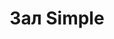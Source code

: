 ---
title: "Зал Simple"
hall: "simple"
endpoint: "/api/halls/simple"
featured_image: "/images/rules-banner-top.jpg"
pageclass: "inner page-halls-zal-simple loading"
---